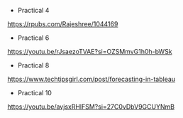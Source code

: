 * Practical 4
  
https://rpubs.com/Rajeshree/1044169

* Practical 6
  
https://youtu.be/rJsaezoTVAE?si=OZSMmvG1h0h-bWSk

* Practical 8
  
https://www.techtipsgirl.com/post/forecasting-in-tableau

* Practical 10
  
https://youtu.be/avjsxRHlFSM?si=27C0vDbV9GCUYNmB
